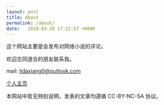 ```yaml
---
layout: post
title: About
permalink: /about/
date:   2018-03-20 17:22:57 +0800
---
```


这个网站主要是会发布对网络小说的评论。

欢迎志同道合的朋友联系我。

mail:  lidaxiang0@outlook.com

[个人主页](www.lidaxiang.cn)

本网站中若无特别说明，发表的文章均遵循 CC-BY-NC-SA 协议。
